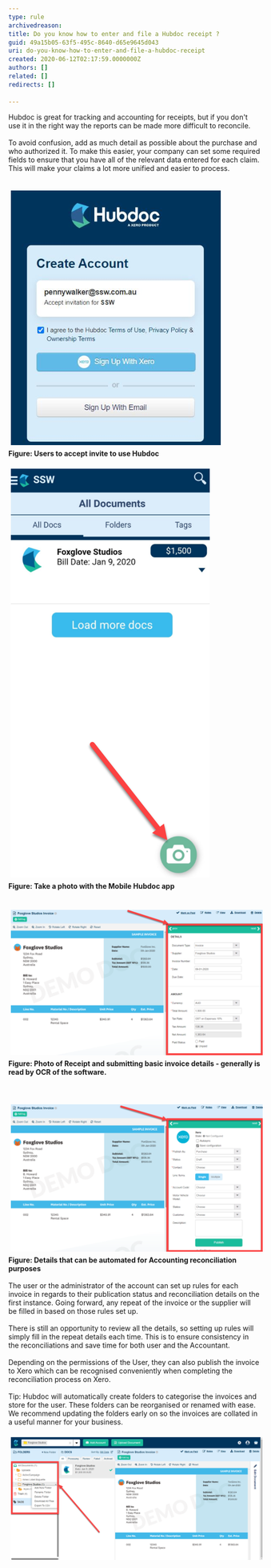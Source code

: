```yaml
---
type: rule
archivedreason: 
title: Do you know how to enter and file a Hubdoc receipt ?
guid: 49a15b05-63f5-495c-8640-d65e9645d043
uri: do-you-know-how-to-enter-and-file-a-hubdoc-receipt
created: 2020-06-12T02:17:59.0000000Z
authors: []
related: []
redirects: []

---
```



​​​​Hubdoc is great for tracking and accounting for receipts, but if you don't use it in the right way the reports can be made more difficult to reconcile.​​<br><br>To avoid ​​confusion, add as much detail as possible about the purchase and who authorized it. To make this easier, your company can set some required fields to ensure that you have all of the relevant data entered for each claim. This will make your claims a lot more unified and easier to process. <div><br></div><div><img src="ac.png" alt="ac.png" style="margin:5px;" /> </div><div><strong>​Figure: Users to accept invite to use Hubdoc</strong><br><div><br></div><div><img src="de.png" alt="de.png" style="margin:5px;" /><br></div><div><strong>Figure: Take a photo with the Mobile Hubdoc app </strong><br><div><br>​​<img src="wer.png" alt="wer.png" style="margin:5px;width:808px;" /><br></div><div><strong>Figure: Photo of Receipt and submitting basic invoice details - generally is read by OCR of the software.</strong><br></div><div><strong><br></strong></div><div><br></div><div>​<img src="che.png" alt="che.png" style="margin:5px;width:808px;" /><br><strong>​Figure: Details that can be automated for Accounting reconciliation purposes</strong><br></div><div><br>​The user or the administrator of the account can set up rules for each invoice in regards to their publication status and reconciliation details on the first instance. Going forward, any repeat of the invoice or the supplier will be filled in based on those rules set up. </div><div><br></div><div>There is still an opportunity to review all the details, so setting up rules will simply fill in the repeat details each time. This is to ensure consistency in the reconciliations and save time for both user and the Accountant.<br></div><div><br></div><div>Depending on the permissions of the User, they can also publish the invoice to Xero which can be recognised conveniently when completing the reconciliation process on Xero.<br></div><div><br></div><div>Tip: Hubdoc will automatically create folders to categorise the invoices and store for the user. These folders can be reorganised or renamed with ease. We recommend updating the folders early on so the invoices are collated in a useful manner for your business. ​<br></div><div>​<br></div><div><img src="1.png" alt="1.png" style="margin:5px;width:808px;" /><br></div><div><br><br></div></div></div>
<br><excerpt class='endintro'></excerpt><br>
<p>​<br>​<br></p>


